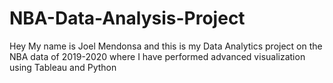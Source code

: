 # NBA-Data-Analysis-Project
Hey My name is Joel Mendonsa and this is my Data Analytics project on the NBA data of 2019-2020 where I have performed advanced visualization using Tableau and Python 
